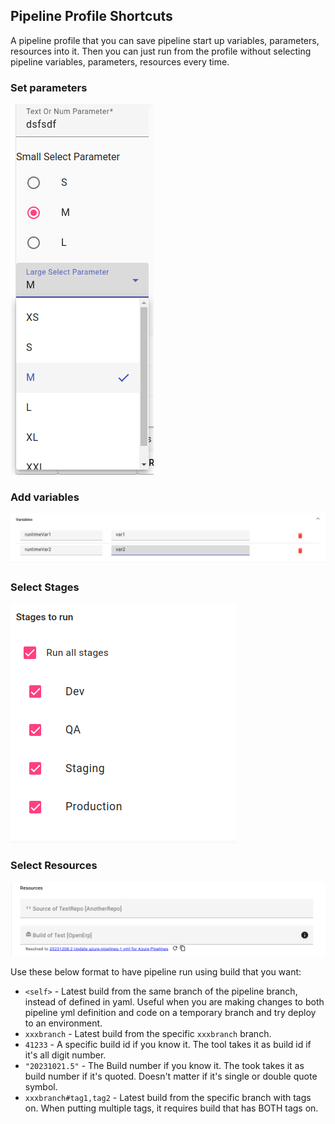 ## Pipeline Profile Shortcuts

A pipeline profile that you can save pipeline start up variables, parameters, resources into it. Then you can just run from the profile without selecting pipeline variables, parameters, resources every time.

### Set parameters

![Parameters](https://github.com/freesonlee/azure-devops-utilities/blob/vs-extension/images/parameters.png?raw=true)

### Add variables

![Variables](https://github.com/freesonlee/azure-devops-utilities/blob/vs-extension/images/pipeline-variables.png?raw=true)

### Select Stages

![Stages](https://github.com/freesonlee/azure-devops-utilities/blob/vs-extension/images/stages.png?raw=true)

### Select Resources
![Resources](https://github.com/freesonlee/azure-devops-utilities/blob/vs-extension/images/pipeline-resources.png?raw=true)

Use these below format to have pipeline run using build that you want:

- `<self>` - Latest build from the same branch of the pipeline branch, instead of defined in yaml. Useful when you are making changes to both pipeline yml definition and code on a temporary branch and try deploy to an environment.
- `xxxbranch` - Latest build from the specific `xxxbranch` branch.
- `41233` - A specific build id if you know it. The tool takes it as build id if it's all digit number.
- `"20231021.5"` - The Build number if you know it. The took takes it as build number if it's quoted. Doesn't matter if it's single or double quote symbol.
- `xxxbranch#tag1,tag2` - Latest build from the specific branch with tags on. When putting multiple tags, it requires build that has BOTH tags on.
